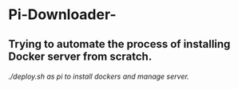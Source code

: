 # Pi-Downloader-

 <h2> Trying to automate the process of installing Docker server from scratch.
 <h6> ./deploy.sh as pi to install dockers and manage server. 
